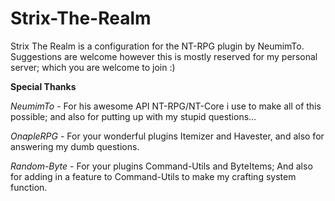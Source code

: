 # Strix-The-Realm
Strix The Realm is a configuration for the NT-RPG plugin by NeumimTo. Suggestions are welcome however this is mostly reserved for my personal server; which you are welcome to join :)

**Special Thanks**

_NeumimTo_ - For his awesome API NT-RPG/NT-Core i use to make all of this possible; and also for putting up with my stupid questions...

_OnapleRPG_ - For your wonderful plugins Itemizer and Havester, and also for answering my dumb questions.

_Random-Byte_ - For your plugins Command-Utils and ByteItems; And also for adding in a feature to Command-Utils to make my crafting system function.

